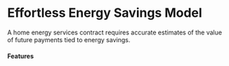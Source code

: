 # Effortless Energy Savings Model

A home energy services contract requires accurate estimates of the value of future payments tied to energy savings.

#### Features 